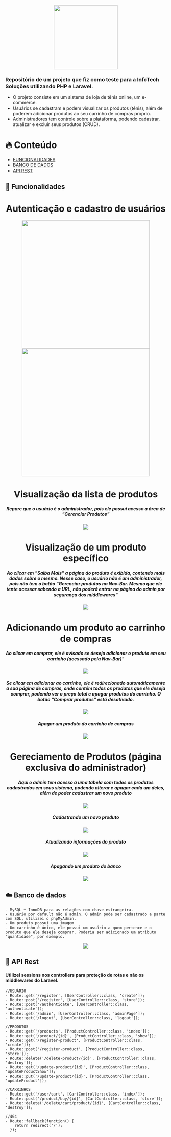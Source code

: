 <p align="center"><img src="https://github.com/andersonalexdurante/StyleShoes/blob/master/public/github/Logo-marca.png" width="200"></p>


 ### Repositório de um projeto que fiz como teste para a InfoTech Soluções utilizando PHP e Laravel.
 
 - O projeto consiste em um sistema de loja de tênis online, um e-commerce. 
 - Usuários se cadastram e podem visualizar os produtos (tênis), além de poderem adicionar produtos ao seu carrinho de compras próprio. 
 - Administradores tem controle sobre a plataforma, podendo cadastrar, atualizar e excluir seus produtos (CRUD).
 
 # :fire: Conteúdo
 - [FUNCIONALIDADES](#gem-funcionalidades)
 - [BANCO DE DADOS](#cloud-banco-de-dados)
 - [API REST](#pushpin-api-rest)
 
 ## :gem: Funcionalidades
 
 <h1 align="center">Autenticação e cadastro de usuários</h1>
<p float="left" align="center"><img src="https://github.com/andersonalexdurante/StyleShoes/blob/master/public/github/Screenshot_10.png" width='400px'>
<img src="https://github.com/andersonalexdurante/StyleShoes/blob/master/public/github/Screenshot_11.png" width='400px'></p> 
 
 
<h1 align="center">Visualização da lista de produtos</h1>
<h5 align="center">Repare que o usuário é o administrador, pois ele possui acesso a área de "Gerenciar Produtos"</h5>

<p align="center"><img src="https://github.com/andersonalexdurante/StyleShoes/blob/master/public/github/Screenshot_1.png" width="auto"></p>

<h1 align="center">Visualização de um produto específico</h1>
<h5 align="center">Ao clicar em "Saiba Mais" a página do produto é exibida, contendo mais dados sobre o mesmo. Nesse caso, o usuário não é um administrador, pois não tem o botão "Gerenciar produtos na Nav-Bar. Mesmo que ele tente acessar sabendo a URL, não poderá entrar na página do admin por segurança dos middlewares"</h5>

<p align="center"><img src="https://github.com/andersonalexdurante/StyleShoes/blob/master/public/github/Screenshot_2.png" width="auto"></p>

<h1 align="center">Adicionando um produto ao carrinho de compras</h1>
<h5 align="center">Ao clicar em comprar, ele é avisado se deseja adicionar o produto em seu carrinho (acessado pela Nav-Bar)"</h5>

<p align="center"><img src="https://github.com/andersonalexdurante/StyleShoes/blob/master/public/github/Screenshot_3.png" width="auto"></p>

<h5 align="center">Se clicar em adicionar ao carrinho, ele é redirecionado automáticamente a sua página de compras, onde contêm todos os produtos que ele deseja comprar, podendo ver o preço total e apagar produtos do carrinho. O botão "Comprar produtos" está desativado.</h5>

<p align="center"><img src="https://github.com/andersonalexdurante/StyleShoes/blob/master/public/github/Screenshot_4.png" width="auto"></p>

<h5 align="center">Apagar um produto do carrinho de compras</h5>

<p align="center"><img src="https://github.com/andersonalexdurante/StyleShoes/blob/master/public/github/Screenshot_5.png" width="auto"></p>

<h1 align="center">Gereciamento de Produtos (página exclusiva do administrador)</h1>
<h5 align="center">Aqui o admin tem acesso a uma tabela com todos os produtos cadastrados em seus sistema, podendo alterar e apagar cada um deles, além de poder cadastrar um novo produto</h5>

<p align="center"><img src="https://github.com/andersonalexdurante/StyleShoes/blob/master/public/github/Screenshot_6.png" width="auto"></p>

<h5 align="center">Cadastrando um novo produto</h5>

<p align="center"><img src="https://github.com/andersonalexdurante/StyleShoes/blob/master/public/github/Screenshot_9.png" width="auto"></p>

<h5 align="center">Atualizando informações do produto</h5>

<p align="center"><img src="https://github.com/andersonalexdurante/StyleShoes/blob/master/public/github/Screenshot_8.png" width="auto"></p>

<h5 align="center">Apagando um produto do banco</h5>

<p align="center"><img src="https://github.com/andersonalexdurante/StyleShoes/blob/master/public/github/Screenshot_7.png" width="auto"> </p>

 
 ## :cloud: Banco de dados
    - MySQL + InnoDB para as relações com chave-estrangeira.
    - Usuário por default não é admin. O admin pode ser cadastrado a parte com SQL, utilizei o phpMyAdmin.
    - Um produto possui uma imagem
    - Um carrinho é único, ele possui um usuário a quem pertence e o produto que ele deseja comprar. Poderia ser adicionado um atributo "quantidade", por exemplo.
 
<p float="left" align="center"><img src="https://i.ibb.co/V9YWyvq/banco.png" ></p> 
 
 ## :pushpin: API Rest
 #### Utilizei sessions nos controllers para proteção de rotas e não os middlewares do Laravel. 
    //USUÁRIO
    - Route::get('/register', [UserController::class, 'create']);
    - Route::post('/register', [UserController::class, 'store']);
    - Route::post('/authenticate', [UserController::class, 'authenticate']);
    - Route::get('/admin', [UserController::class, 'adminPage']);
    - Route::get('/logout', [UserController::class, 'logout']);
    
    //PRODUTOS
    - Route::get('/products', [ProductController::class, 'index']);
    - Route::get('/product/{id}', [ProductController::class, 'show']);
    - Route::get('/register-product', [ProductController::class, 'create']);
    - Route::post('/register-product', [ProductController::class, 'store']);
    - Route::delete('/delete-product/{id}', [ProductController::class, 'destroy']);
    - Route::get('/update-product/{id}', [ProductController::class, 'updateProductShow']);
    - Route::put('/update-product/{id}', [ProductController::class, 'updateProduct']);

    //CARRINHOS
    - Route::get('/user/cart', [CartController::class, 'index']);
    - Route::post('/product/buy/{id}', [CartController::class, 'store']);
    - Route::delete('/delete/cart/product/{id}', [CartController::class, 'destroy']);

    //404
    - Route::fallback(function() {
        return redirect('/');
      });
